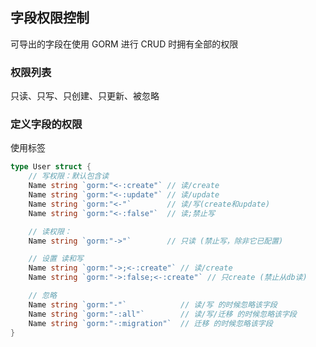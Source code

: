 ##  字段权限控制
可导出的字段在使用 GORM 进行 CRUD 时拥有全部的权限

###   权限列表
只读、只写、只创建、只更新、被忽略


###   定义字段的权限
使用标签
```go
type User struct {
	// 写权限：默认包含读
	Name string `gorm:"<-:create"` // 读/create
	Name string `gorm:"<-:update"` // 读/update
	Name string `gorm:"<-"`        // 读/写(create和update)
	Name string `gorm:"<-:false"`  // 读;禁止写

	// 读权限：
	Name string `gorm:"->"`        // 只读 (禁止写，除非它已配置)

	// 设置 读和写
	Name string `gorm:"->;<-:create"` // 读/create
	Name string `gorm:"->:false;<-:create"` // 只create (禁止从db读)

	// 忽略
	Name string `gorm:"-"`            // 读/写 的时候忽略该字段
	Name string `gorm:"-:all"`        // 读/写/迁移 的时候忽略该字段
	Name string `gorm:"-:migration"`  // 迁移 的时候忽略该字段
}
```
